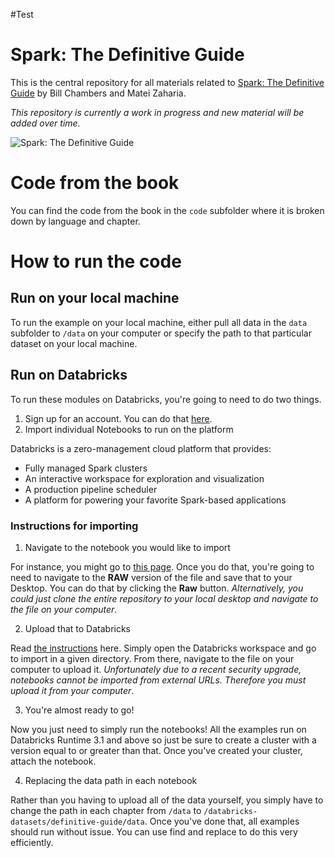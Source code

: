 #Test
# Spark: The Definitive Guide

This is the central repository for all materials related to [Spark: The Definitive Guide](http://shop.oreilly.com/product/0636920034957.do) by Bill Chambers and Matei Zaharia. 

*This repository is currently a work in progress and new material will be added over time.*

![Spark: The Definitive Guide](https://images-na.ssl-images-amazon.com/images/I/51z7TzI-Y3L._SX379_BO1,204,203,200_.jpg)

# Code from the book

You can find the code from the book in the `code` subfolder where it is broken down by language and chapter.

# How to run the code

## Run on your local machine

To run the example on your local machine, either pull all data in the `data` subfolder to `/data` on your computer or specify the path to that particular dataset on your local machine.

## Run on Databricks

To run these modules on Databricks, you're going to need to do two things.

1. Sign up for an account. You can do that [here](https://databricks.com/try-databricks).
2. Import individual Notebooks to run on the platform

Databricks is a zero-management cloud platform that provides:

- Fully managed Spark clusters
- An interactive workspace for exploration and visualization
- A production pipeline scheduler
- A platform for powering your favorite Spark-based applications

### Instructions for importing

1. Navigate to the notebook you would like to import

For instance, you might go to [this page](https://github.com/databricks/Spark-The-Definitive-Guide/blob/master/code/A_Gentle_Introduction_to_Spark-Chapter_3_A_Tour_of_Sparks_Toolset.py). Once you do that, you're going to need to navigate to the **RAW** version of the file and save that to your Desktop. You can do that by clicking the **Raw** button. *Alternatively, you could just clone the entire repository to your local desktop and navigate to the file on your computer*.

2. Upload that to Databricks

Read [the instructions](https://docs.databricks.com/user-guide/notebooks/index.html#import-a-notebook) here. Simply open the Databricks workspace and go to import in a given directory. From there, navigate to the file on your computer to upload it. *Unfortunately due to a recent security upgrade, notebooks cannot be imported from external URLs. Therefore you must upload it from your computer*.

3. You're almost ready to go!

Now you just need to simply run the notebooks! All the examples run on Databricks Runtime 3.1 and above so just be sure to create a cluster with a version equal to or greater than that. Once you've created your cluster, attach the notebook.

4. Replacing the data path in each notebook

Rather than you having to upload all of the data yourself, you simply have to change the path in each chapter from `/data` to `/databricks-datasets/definitive-guide/data`. Once you've done that, all examples should run without issue. You can use find and replace to do this very efficiently.

